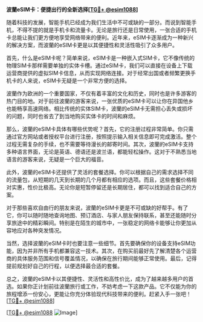 **波蘭eSIM卡：便捷出行的全新选择[[TG💪+ @esim1088](https://t.me/s/esim1088)]**

随着科技的发展，智能手机已经成为我们生活中不可或缺的一部分。而说到智能手机，不得不提的就是手机卡和流量卡。无论是旅行还是日常使用，一张合适的手机卡总能让我们更方便地享受网络带来的便利。近年来，eSIM卡逐渐成为一种新兴的解决方案，而波蘭的eSIM卡更是以其便捷性和灵活性吸引了众多用户。

首先，什么是eSIM卡呢？简单来说，eSIM卡是一种嵌入式SIM卡，它不像传统的物理SIM卡那样需要单独的实体卡槽。通过eSIM卡，我们可以直接在设备上下载运营商提供的虚拟SIM卡信息，从而实现网络连接。对于经常出国或者频繁更换手机卡的人来说，eSIM卡无疑是一个非常方便的选择。

波蘭作为欧洲的一个重要国家，不仅有着丰富的文化和历史，同时也是许多游客的热门目的地。对于前往波蘭的游客来说，一张优质的eSIM卡可以让你在异国他乡也能畅享高速网络。相比传统的实体SIM卡，波蘭的eSIM卡无需担心丢失或损坏的问题，同时也省去了到当地购买实体卡的时间和麻烦。

那么，波蘭的eSIM卡具体有哪些优势呢？首先，它的注册过程非常简单。你只需通过官方网站或者授权平台进行注册，按照提示输入相关信息即可完成激活。整个过程无需复杂的手续，也不需要等待漫长的邮寄时间。其次，波蘭的eSIM卡支持多种语言界面，无论是英语、德语还是波兰语，都能轻松操作。这对于不熟悉当地语言的游客来说，无疑是一个巨大的福音。

此外，波蘭的eSIM卡还提供了灵活的套餐选择。你可以根据自己的需求选择不同的流量包，从短期的几天到长期的几个月都有相应的选项。而且，这些套餐价格相对实惠，性价比极高。无论你是短暂停留还是长期居住，都可以找到适合自己的方案。

对于那些喜欢自由行的朋友来说，波蘭的eSIM卡更是不可或缺的好帮手。有了它，你可以随时随地查询地图、预订酒店、与家人朋友保持联系，甚至还能随时分享旅途中的精彩瞬间。特别是在陌生的城市中，一张稳定的网络卡能够让你更加从容地应对各种突发情况。

当然，选择波蘭的eSIM卡时也要注意一些细节。首先要确保你的设备支持eSIM功能，因为并非所有手机都兼容这一技术。其次，在购买前最好先了解清楚各个运营商的具体服务范围和信号覆盖情况，以确保在旅行期间能够正常使用。最后，记得提前规划好自己的行程，以便选择最合适的套餐。

总之，波蘭的eSIM卡以其便捷性、灵活性和高性价比，成为了越来越多用户的首选。如果你正计划前往波蘭旅行或工作，不妨考虑一下这款产品。它不仅能为你的旅程增添一份安心，更能让你充分体验现代科技带来的便利。赶紧入手一张吧！[[TG💪+ @esim1088](https://t.me/s/esim1088)]

[[TG💪+ @esim1088](https://t.me/s/esim1088) ![Image](https://i.postimg.cc/4NQfJmqS/Snipaste-2025-05-13-00-14-12.png)]